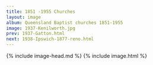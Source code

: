 ```yaml
---
title: 1851 -1955 Churches
layout: image
album: Queensland Baptist churches 1851-1955
image: 1937-Kenilworth.jpg
prev: 1937-Gatton.html
next: 1938-Ipswich-1877-reno.html
---
```

 {% include image-head.md %}
{% include image.html %}